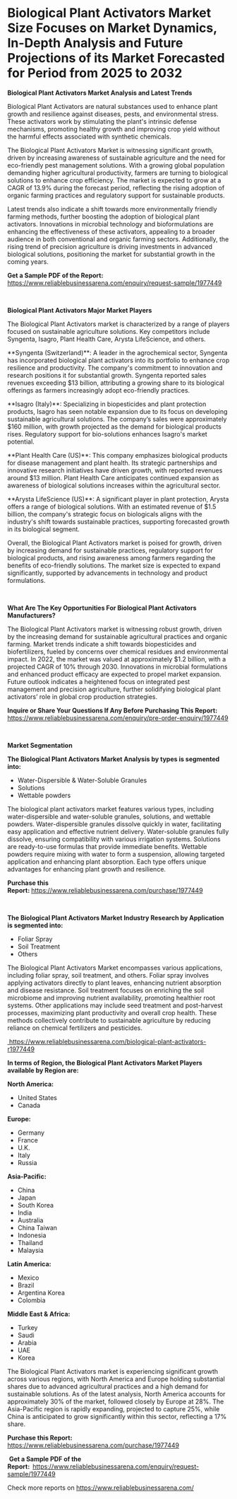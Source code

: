 <p><h1>Biological Plant Activators Market Size Focuses on Market Dynamics, In-Depth Analysis and Future Projections of its Market Forecasted for Period from 2025 to 2032</h1></p><p><strong>Biological Plant Activators Market Analysis and Latest Trends</strong></p>
<p><p>Biological Plant Activators are natural substances used to enhance plant growth and resilience against diseases, pests, and environmental stress. These activators work by stimulating the plant's intrinsic defense mechanisms, promoting healthy growth and improving crop yield without the harmful effects associated with synthetic chemicals.</p><p>The Biological Plant Activators Market is witnessing significant growth, driven by increasing awareness of sustainable agriculture and the need for eco-friendly pest management solutions. With a growing global population demanding higher agricultural productivity, farmers are turning to biological solutions to enhance crop efficiency. The market is expected to grow at a CAGR of 13.9% during the forecast period, reflecting the rising adoption of organic farming practices and regulatory support for sustainable products.</p><p>Latest trends also indicate a shift towards more environmentally friendly farming methods, further boosting the adoption of biological plant activators. Innovations in microbial technology and bioformulations are enhancing the effectiveness of these activators, appealing to a broader audience in both conventional and organic farming sectors. Additionally, the rising trend of precision agriculture is driving investments in advanced biological solutions, positioning the market for substantial growth in the coming years.</p></p>
<p><strong>Get a Sample PDF of the Report:&nbsp;</strong> <a href="https://www.reliablebusinessarena.com/enquiry/request-sample/1977449?utm_campaign=1871&utm_medium=2&utm_source=Github&utm_content=ia&utm_term=30032025&utm_id=biological-plant-activators">https://www.reliablebusinessarena.com/enquiry/request-sample/1977449</a></p>
<p>&nbsp;</p>
<p><strong>Biological Plant Activators Major Market Players</strong></p>
<p><p>The Biological Plant Activators market is characterized by a range of players focused on sustainable agriculture solutions. Key competitors include Syngenta, Isagro, Plant Health Care, Arysta LifeScience, and others.</p><p>**Syngenta (Switzerland)**: A leader in the agrochemical sector, Syngenta has incorporated biological plant activators into its portfolio to enhance crop resilience and productivity. The company's commitment to innovation and research positions it for substantial growth. Syngenta reported sales revenues exceeding $13 billion, attributing a growing share to its biological offerings as farmers increasingly adopt eco-friendly practices.</p><p>**Isagro (Italy)**: Specializing in biopesticides and plant protection products, Isagro has seen notable expansion due to its focus on developing sustainable agricultural solutions. The company’s sales were approximately $160 million, with growth projected as the demand for biological products rises. Regulatory support for bio-solutions enhances Isagro's market potential.</p><p>**Plant Health Care (US)**: This company emphasizes biological products for disease management and plant health. Its strategic partnerships and innovative research initiatives have driven growth, with reported revenues around $13 million. Plant Health Care anticipates continued expansion as awareness of biological solutions increases within the agricultural sector.</p><p>**Arysta LifeScience (US)**: A significant player in plant protection, Arysta offers a range of biological solutions. With an estimated revenue of $1.5 billion, the company's strategic focus on biologicals aligns with the industry's shift towards sustainable practices, supporting forecasted growth in its biological segment.</p><p>Overall, the Biological Plant Activators market is poised for growth, driven by increasing demand for sustainable practices, regulatory support for biological products, and rising awareness among farmers regarding the benefits of eco-friendly solutions. The market size is expected to expand significantly, supported by advancements in technology and product formulations.</p></p>
<p>&nbsp;</p>
<p><strong>What Are The Key Opportunities For Biological Plant Activators Manufacturers?</strong></p>
<p><p>The Biological Plant Activators market is witnessing robust growth, driven by the increasing demand for sustainable agricultural practices and organic farming. Market trends indicate a shift towards biopesticides and biofertilizers, fueled by concerns over chemical residues and environmental impact. In 2022, the market was valued at approximately $1.2 billion, with a projected CAGR of 10% through 2030. Innovations in microbial formulations and enhanced product efficacy are expected to propel market expansion. Future outlook indicates a heightened focus on integrated pest management and precision agriculture, further solidifying biological plant activators’ role in global crop production strategies.</p></p>
<p><strong>Inquire or Share Your Questions If Any Before Purchasing This Report:</strong> <a href="https://www.reliablebusinessarena.com/enquiry/pre-order-enquiry/1977449?utm_campaign=1871&utm_medium=2&utm_source=Github&utm_content=ia&utm_term=30032025&utm_id=biological-plant-activators">https://www.reliablebusinessarena.com/enquiry/pre-order-enquiry/1977449</a></p>
<p>&nbsp;</p>
<p><strong>Market Segmentation</strong></p>
<p><strong>The Biological Plant Activators Market Analysis by types is segmented into:</strong></p>
<p><ul><li>Water-Dispersible & Water-Soluble Granules</li><li>Solutions</li><li>Wettable powders</li></ul></p>
<p><p>The biological plant activators market features various types, including water-dispersible and water-soluble granules, solutions, and wettable powders. Water-dispersible granules dissolve quickly in water, facilitating easy application and effective nutrient delivery. Water-soluble granules fully dissolve, ensuring compatibility with various irrigation systems. Solutions are ready-to-use formulas that provide immediate benefits. Wettable powders require mixing with water to form a suspension, allowing targeted application and enhancing plant absorption. Each type offers unique advantages for enhancing plant growth and resilience.</p></p>
<p><strong>Purchase this Report:&nbsp;</strong><a href="https://www.reliablebusinessarena.com/purchase/1977449?utm_campaign=1871&utm_medium=2&utm_source=Github&utm_content=ia&utm_term=30032025&utm_id=biological-plant-activators">https://www.reliablebusinessarena.com/purchase/1977449</a></p>
<p>&nbsp;</p>
<p><strong>The Biological Plant Activators Market Industry Research by Application is segmented into:</strong></p>
<p><ul><li>Foliar Spray</li><li>Soil Treatment</li><li>Others</li></ul></p>
<p><p>The Biological Plant Activators Market encompasses various applications, including foliar spray, soil treatment, and others. Foliar spray involves applying activators directly to plant leaves, enhancing nutrient absorption and disease resistance. Soil treatment focuses on enriching the soil microbiome and improving nutrient availability, promoting healthier root systems. Other applications may include seed treatment and post-harvest processes, maximizing plant productivity and overall crop health. These methods collectively contribute to sustainable agriculture by reducing reliance on chemical fertilizers and pesticides.</p></p>
<p><a href="https://www.reliablebusinessarena.com/biological-plant-activators-r1977449?utm_campaign=1871&utm_medium=2&utm_source=Github&utm_content=ia&utm_term=30032025&utm_id=biological-plant-activators">&nbsp;https://www.reliablebusinessarena.com/biological-plant-activators-r1977449</a></p>
<p><strong>In terms of Region, the Biological Plant Activators Market Players available by Region are:</strong></p>
<p>
    <p> <strong> North America: </strong>
        <ul>
            <li>United States</li>
            <li>Canada</li>
        </ul>
        </p> 
    <p> <strong> Europe: </strong>
        <ul>
            <li>Germany</li>
            <li>France</li>
            <li>U.K.</li>
            <li>Italy</li>
            <li>Russia</li>
        </ul>
        </p> 
    <p> <strong> Asia-Pacific: </strong>
        <ul>
            <li>China</li>
            <li>Japan</li>
            <li>South Korea</li>
            <li>India</li>
            <li>Australia</li>
            <li>China Taiwan</li>
            <li>Indonesia</li>
            <li>Thailand</li>
            <li>Malaysia</li>
        </ul>
        </p> 
    <p> <strong> Latin America: </strong>
        <ul>
            <li>Mexico</li>
            <li>Brazil</li>
            <li>Argentina Korea</li>
            <li>Colombia</li>
        </ul>
        </p> 
    <p> <strong> Middle East & Africa: </strong>
        <ul>
            <li>Turkey</li>
            <li>Saudi</li>
            <li>Arabia</li>
            <li>UAE</li>
            <li>Korea</li>
        </ul>
    </p>
    </p>
<p><p>The Biological Plant Activators market is experiencing significant growth across various regions, with North America and Europe holding substantial shares due to advanced agricultural practices and a high demand for sustainable solutions. As of the latest analysis, North America accounts for approximately 30% of the market, followed closely by Europe at 28%. The Asia-Pacific region is rapidly expanding, projected to capture 25%, while China is anticipated to grow significantly within this sector, reflecting a 17% share.</p></p>
<p><strong>Purchase this Report: </strong><a href="https://www.reliablebusinessarena.com/purchase/1977449?utm_campaign=1871&utm_medium=2&utm_source=Github&utm_content=ia&utm_term=30032025&utm_id=biological-plant-activators">https://www.reliablebusinessarena.com/purchase/1977449</a></p>
<p>&nbsp;<strong>Get a Sample PDF of the Report:&nbsp;&nbsp;</strong><a href="https://www.reliablebusinessarena.com/enquiry/request-sample/1977449?utm_campaign=1871&utm_medium=2&utm_source=Github&utm_content=ia&utm_term=30032025&utm_id=biological-plant-activators">https://www.reliablebusinessarena.com/enquiry/request-sample/1977449</a></p>
<p><strong></strong></p>
<p>Check more reports on <a href="https://www.reliablebusinessarena.com/?utm_campaign=1871&utm_medium=2&utm_source=Github&utm_content=ia&utm_term=30032025&utm_id=biological-plant-activators">https://www.reliablebusinessarena.com/</a></p>